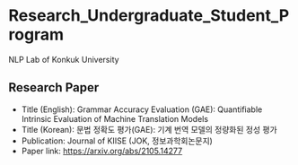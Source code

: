 # Research_Undergraduate_Student_Program

NLP Lab of Konkuk University


## Research Paper
- Title (English): Grammar Accuracy Evaluation (GAE): Quantifiable Intrinsic Evaluation of Machine Translation Models
- Title (Korean): 문법 정확도 평가(GAE): 기계 번역 모델의 정량화된 정성 평가
- Publication: Journal of KIISE (JOK, 정보과학회논문지)
- Paper link: https://arxiv.org/abs/2105.14277

